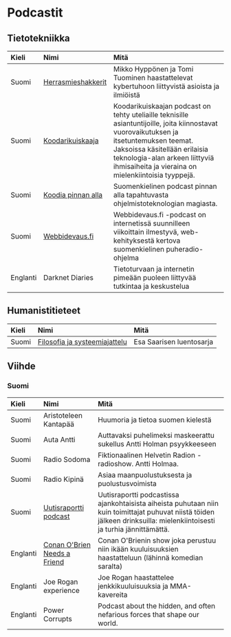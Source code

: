 # Podcastit

## Tietotekniikka

| Kieli | Nimi | Mitä |
| :--- | :--- | :--- |
| Suomi | [Herrasmieshakkerit](https://www.f-secure.com/fi/business/podcasts/herrasmieshakkerit) | Mikko Hyppönen ja Tomi Tuominen haastattelevat kybertuhoon liittyvistä asioista ja ilmiöistä |
| Suomi | [Koodarikuiskaaja](https://koodarikuiskaaja.fi/podcast/) | Koodarikuiskaajan podcast on tehty uteliaille teknisille asiantuntijoille, joita kiinnostavat vuorovaikutuksen ja itsetuntemuksen teemat. Jaksoissa käsitellään erilaisia teknologia-alan arkeen liittyviä ihmisaiheita ja vieraina on mielenkiintoisia tyyppejä. |
| Suomi | [Koodia pinnan alla](https://koodiapinnanalla.fi/) | Suomenkielinen podcast pinnan alla tapahtuvasta ohjelmistoteknologian magiasta. |
| Suomi | [Webbidevaus.fi](https://webbidevaus.fi) | Webbidevaus.fi -podcast on internetissä suunnilleen viikoittain ilmestyvä, web-kehityksestä kertova suomenkielinen puheradio-ohjelma |
| Englanti | Darknet Diaries | Tietoturvaan ja internetin pimeään puoleen liittyvää tutkintaa ja keskustelua |

## Humanistitieteet

| Kieli | Nimi | Mitä |
| :--- | :--- | :--- |
| Suomi | [Filosofia ja systeemiajattelu](https://blubrry.com/esasaarinen/) | Esa Saarisen luentosarja |

## Viihde

### Suomi

| Kieli | Nimi | Mitä |
| :--- | :--- | :--- |
| Suomi | Aristoteleen Kantapää | Huumoria ja tietoa suomen kielestä |
| Suomi | Auta Antti | Auttavaksi puhelimeksi maskeerattu sukellus Antti Holman psyykkeeseen |
| Suomi | Radio Sodoma | Fiktionaalinen Helvetin Radion -radioshow. Antti Holmaa. |
| Suomi | Radio Kipinä | Asiaa maanpuolustuksesta ja puolustusvoimista |
| Suomi | [Uutisraportti podcast](https://soundcloud.com/uutisraportti) | Uutisraportti podcastissa ajankohtaisista aiheista puhutaan niin kuin toimittajat puhuvat niistä töiden jälkeen drinksuilla: mielenkiintoisesti ja turhia jännittämättä. |
| Englanti | [Conan O'Brien Needs a Friend](https://www.earwolf.com/show/conan-obrien/) | Conan O'Brienin show joka perustuu niin ikään kuuluisuuksien haastatteluun \(lähinnä komedian saralta\) |
| Englanti | Joe Rogan experience | Joe Rogan haastattelee jenkkikuuluisuuksia ja MMA-kavereita |
| Englanti | Power Corrupts | Podcast about the hidden, and often nefarious forces that shape our world. |

